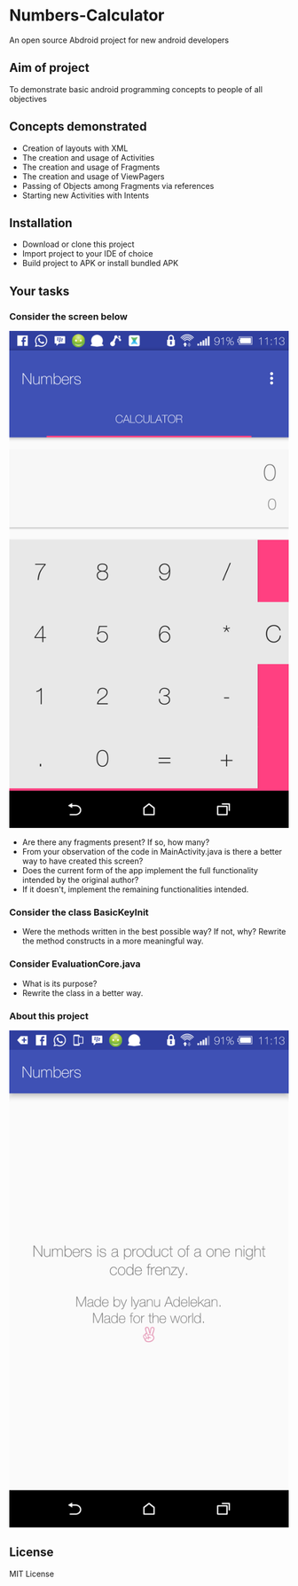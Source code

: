 # Numbers-Calculator
An open source Abdroid project for new android developers
## Aim of project
To demonstrate basic android programming concepts to people of all objectives
## Concepts demonstrated
- Creation of layouts with XML
- The creation and usage of Activities
- The creation and usage of Fragments
- The creation and usage of ViewPagers
- Passing of Objects among Fragments via references
- Starting new Activities with Intents

## Installation
- Download or clone this project
- Import project to your IDE of choice
- Build project to APK or install bundled APK

## Your tasks
### Consider the screen below

![screen_main](screen_main.png)
- Are there any fragments present? If so, how many?
- From your observation of the code in MainActivity.java
is there a better way to have created this screen?
- Does the current form of the app implement the full functionality
intended by the original author?
- If it doesn't, implement the remaining functionalities intended.

### Consider the class BasicKeyInit
- Were the methods written in the best possible way? If not, why?
Rewrite the method constructs in a more meaningful way.

### Consider EvaluationCore.java
- What is its purpose?
- Rewrite the class in a better way.

### About this project
![screen_about](screen_about.png)

## License
MIT License

